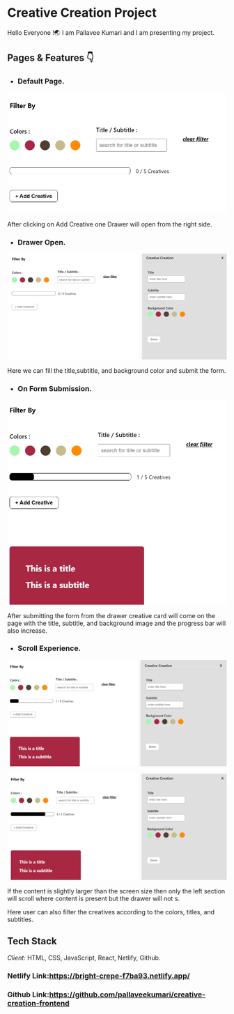 # Creative Creation Project 

Hello Everyone !🌏 I am Pallavee Kumari and I am presenting my project.

## Pages & Features 👇

 - ### Default Page.
![App Screenshot](https://github.com/pallaveekumari/creative-creation-frontend/blob/master/src/Screenshots/Screenshot%201.png?raw=true)

After clicking on Add Creative one Drawer will open from the right side.
 - ### Drawer Open.
![App Screenshot](https://github.com/pallaveekumari/creative-creation-frontend/blob/master/src/Screenshots/Screenshot%202.png?raw=true)

Here we can fill the title,subtitle, and background color and submit the form.

 - ### On Form Submission.
![App Screenshot](https://github.com/pallaveekumari/creative-creation-frontend/blob/master/src/Screenshots/Screenshot%203.png?raw=true)

After submitting the form from the drawer creative card will come on the page with the title, subtitle, and background image and the progress bar will also increase.

 - ### Scroll Experience.
![App Screenshot](https://github.com/pallaveekumari/creative-creation-frontend/blob/master/src/Screenshots/Screenshot%204.png?raw=true)

![App Screenshot](https://github.com/pallaveekumari/creative-creation-frontend/blob/master/src/Screenshots/Screenshot%205.png?raw=true)

If the content is slightly larger than the screen size then only the left section will scroll where content is present but the drawer will not s.

Here user can also filter the creatives according to the colors, titles, and subtitles.
 

 ## Tech Stack

*Client:* HTML, CSS, JavaScript, React, Netlify, Github.

### Netlify Link:https://bright-crepe-f7ba93.netlify.app/

### Github Link:https://github.com/pallaveekumari/creative-creation-frontend
